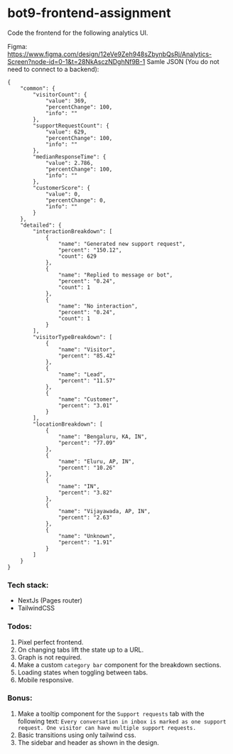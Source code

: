 # bot9-frontend-assignment
Code the frontend for the following analytics UI.

Figma: https://www.figma.com/design/12eVe9Zeh948sZbynbQsRj/Analytics-Screen?node-id=0-1&t=28NkAsczNDghNf9B-1
Samle JSON (You do not need to connect to a backend): 
```
{
    "common": {
        "visitorCount": {
            "value": 369,
            "percentChange": 100,
            "info": ""
        },
        "supportRequestCount": {
            "value": 629,
            "percentChange": 100,
            "info": ""
        },
        "medianResponseTime": {
            "value": 2.786,
            "percentChange": 100,
            "info": ""
        },
        "customerScore": {
            "value": 0,
            "percentChange": 0,
            "info": ""
        }
    },
    "detailed": {
        "interactionBreakdown": [
            {
                "name": "Generated new support request",
                "percent": "150.12",
                "count": 629
            },
            {
                "name": "Replied to message or bot",
                "percent": "0.24",
                "count": 1
            },
            {
                "name": "No interaction",
                "percent": "0.24",
                "count": 1
            }
        ],
        "visitorTypeBreakdown": [
            {
                "name": "Visitor",
                "percent": "85.42"
            },
            {
                "name": "Lead",
                "percent": "11.57"
            },
            {
                "name": "Customer",
                "percent": "3.01"
            }
        ],
        "locationBreakdown": [
            {
                "name": "Bengaluru, KA, IN",
                "percent": "77.09"
            },
            {
                "name": "Eluru, AP, IN",
                "percent": "10.26"
            },
            {
                "name": "IN",
                "percent": "3.82"
            },
            {
                "name": "Vijayawada, AP, IN",
                "percent": "2.63"
            },
            {
                "name": "Unknown",
                "percent": "1.91"
            }
        ]
    }
}
```

### Tech stack:
- NextJs (Pages router)
- TailwindCSS

### Todos:
1. Pixel perfect frontend.
2. On changing tabs lift the state up to a URL.
3. Graph is not required.
4. Make a custom `category bar` component for the breakdown sections.
5. Loading states when toggling between tabs.
6. Mobile responsive.

### Bonus:
1. Make a tooltip component for the `Support requests` tab with the following text: `Every conversation in inbox is marked as one support request. One visitor can have multiple support requests.`
2. Basic transitions using only tailwind css.
3. The sidebar and header as shown in the design.
